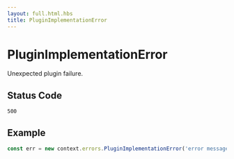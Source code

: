 ```yaml
---
layout: full.html.hbs
title: PluginImplementationError
---
```


# PluginImplementationError

<SinceBadge version="1.0.0" />

Unexpected plugin failure.

## Status Code

`500`

## Example

```js
const err = new context.errors.PluginImplementationError('error message');
```
